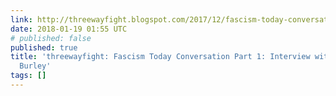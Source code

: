 ```yaml
---
link: http://threewayfight.blogspot.com/2017/12/fascism-today-conversation-part-1.html?m=1
date: 2018-01-19 01:55 UTC
# published: false
published: true
title: 'threewayfight: Fascism Today Conversation Part 1: Interview with author Shane
  Burley'
tags: []
---
```



